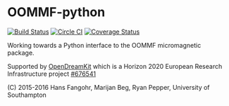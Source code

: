 # OOMMF-python

[![Build Status](https://travis-ci.org/fangohr/oommf-python.svg?branch=master)](https://travis-ci.org/fangohr/oommf-python) [![Circle CI](https://circleci.com/gh/fangohr/oommf-python.svg?style=svg)](https://circleci.com/gh/fangohr/oommf-python) [![Coverage Status](https://coveralls.io/repos/github/fangohr/oommf-python/badge.svg?branch=master)](https://coveralls.io/github/fangohr/oommf-python?branch=master)

Working towards a Python interface to the OOMMF micromagnetic package.

Supported by [OpenDreamKit](http://opendreamkit.org) which is a Horizon 2020 European Research Infrastructure project [#676541](http://cordis.europa.eu/project/rcn/198334_en.html)

(C) 2015-2016 Hans Fangohr, Marijan Beg, Ryan Pepper, University of Southampton
